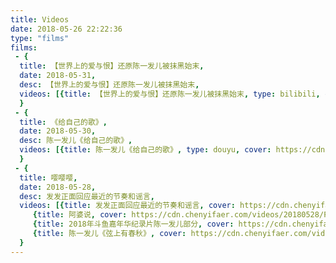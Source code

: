 ```yaml
---
title: Videos
date: 2018-05-26 22:22:36
type: "films"
films:
 - {
  title: 【世界上的爱与恨】还原陈一发儿被抹黑始末, 
  date: 2018-05-31, 
  desc: 【世界上的爱与恨】还原陈一发儿被抹黑始末,
  videos: [{title: 【世界上的爱与恨】还原陈一发儿被抹黑始末, type: bilibili, cover: https://cdn.chenyifaer.com/videos/20180531/8102b22a5e81e840176d9f381ec6f837.png, video: https://www.bilibili.com/video/av24181187}]
  }
 - {
  title: 《给自己的歌》, 
  date: 2018-05-30, 
  desc: 陈一发儿《给自己的歌》,
  videos: [{title: 陈一发儿《给自己的歌》, type: douyu, cover: https://cdn.chenyifaer.com/videos/20180530/3rob7jbNag37gkZl.png, video: https://v.douyu.com/show/3rob7jbNag37gkZl}]
  }
 - {
  title: 嘤嘤嘤, 
  date: 2018-05-28, 
  desc: 发发正面回应最近的节奏和谣言,
  videos: [{title: 发发正面回应最近的节奏和谣言, cover: https://cdn.chenyifaer.com/videos/20180528/yLMwylUf7AOy2YI7zltGNSApDDQ_2zvRsDfqTA__.png, video: https://cdn.chenyifaer.com/videos/20180528/yLMwylUf7AOy2YI7zltGNSApDDQ_2zvRsDfqTA__.mp4},
     {title: 阿婆说, cover: https://cdn.chenyifaer.com/videos/20180528/FJ1b4H8Wr9CSUzrPj2X~YHAJpS9dptnt.png, video: https://cdn.chenyifaer.com/videos/20180528/FJ1b4H8Wr9CSUzrPj2X~YHAJpS9dptnt.mp4},
     {title: 2018年斗鱼嘉年华纪录片陈一发儿部分, cover: https://cdn.chenyifaer.com/videos/20180528/kOPV1wodYnnk-iH31OKf1ohZCKuwa5eLIPSSeg__.png, video: https://cdn.chenyifaer.com/videos/20180528/kOPV1wodYnnk-iH31OKf1ohZCKuwa5eLIPSSeg__.mp4},
     {title: 陈一发儿《弦上有春秋》, cover: https://cdn.chenyifaer.com/videos/20180528/zQBcpEXthKFnfOw07ykA1RSbxvYNcS8WIhVDDQ__.png, video: https://cdn.chenyifaer.com/videos/20180528/zQBcpEXthKFnfOw07ykA1RSbxvYNcS8WIhVDDQ__.mp4}]
  }
---
```

